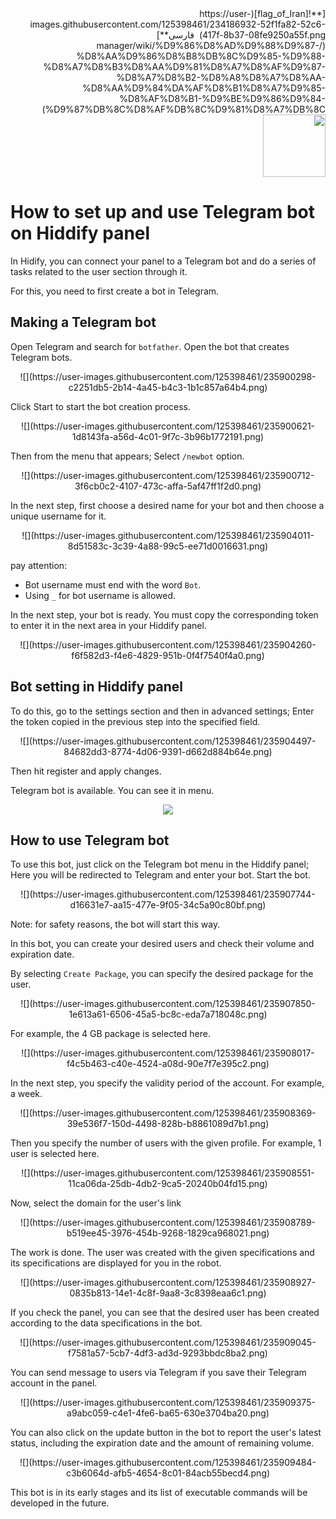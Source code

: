 <div dir="rtl" markdown=1>
[**![flag_of_Iran](https://user-images.githubusercontent.com/125398461/234186932-52f1fa82-52c6-417f-8b37-08fe9250a55f.png) &nbsp;فارسی**](/manager/wiki/%D9%86%D8%AD%D9%88%D9%87-%D8%AA%D9%86%D8%B8%DB%8C%D9%85-%D9%88-%D8%A7%D8%B3%D8%AA%D9%81%D8%A7%D8%AF%D9%87-%D8%A7%D8%B2-%D8%A8%D8%A7%D8%AA-%D8%AA%D9%84%DA%AF%D8%B1%D8%A7%D9%85-%D8%AF%D8%B1-%D9%BE%D9%86%D9%84-%D9%87%DB%8C%D8%AF%DB%8C%D9%81%D8%A7%DB%8C)&nbsp;&nbsp;&nbsp;&nbsp;&nbsp;&nbsp;&nbsp;&nbsp;&nbsp;&nbsp;<a href="/manager/wiki/All-tutorials-and-videos"><img width="100" src="https://github.com/hiddify/hiddify-config/assets/125398461/8ac5b906-105c-4b98-acf5-0e12e39e33f6" /></a>
</div>

# How to set up and use Telegram bot on Hiddify panel
In Hidify, you can connect your panel to a Telegram bot and do a series of tasks related to the user section through it.

For this, you need to first create a bot in Telegram.

## Making a Telegram bot
Open Telegram and search for `botfather`. Open the bot that creates Telegram bots.

<div align=center markdown=1>
![](https://user-images.githubusercontent.com/125398461/235900298-c2251db5-2b14-4a45-b4c3-1b1c857a64b4.png)
</div>

Click Start to start the bot creation process.

<div align=center markdown=1>
![](https://user-images.githubusercontent.com/125398461/235900621-1d8143fa-a56d-4c01-9f7c-3b96b1772191.png)
</div>


Then from the menu that appears; Select `/newbot` option.

<div align=center markdown=1>
![](https://user-images.githubusercontent.com/125398461/235900712-3f6cb0c2-4107-473c-affa-5af47ff1f2d0.png)
</div>

In the next step, first choose a desired name for your bot and then choose a unique username for it.

<div align=center markdown=1>
![](https://user-images.githubusercontent.com/125398461/235904011-8d51583c-3c39-4a88-99c5-ee71d0016631.png)
</div>

pay attention:
* Bot username must end with the word `Bot`.
* Using `_` for bot username is allowed.

In the next step, your bot is ready. You must copy the corresponding token to enter it in the next area in your Hiddify panel.

<div align=center markdown=1>
![](https://user-images.githubusercontent.com/125398461/235904260-f6f582d3-f4e6-4829-951b-0f4f7540f4a0.png)
</div>

## Bot setting in Hiddify panel
To do this, go to the settings section and then in advanced settings; Enter the token copied in the previous step into the specified field.

<div align=center markdown=1>
![](https://user-images.githubusercontent.com/125398461/235904497-84682dd3-8774-4d06-9391-d662d884b64e.png)

</div>

Then hit register and apply changes.

Telegram bot is available. You can see it in menu.

<div align=center markdown=1>

![](https://user-images.githubusercontent.com/125398461/235912447-776ce7fd-65ed-4c4a-b6c8-b7b828ab8aea.png)


</div>


## How to use Telegram bot
To use this bot, just click on the Telegram bot menu in the Hiddify panel; Here you will be redirected to Telegram and enter your bot. Start the bot.

<div align=center markdown=1>
![](https://user-images.githubusercontent.com/125398461/235907744-d16631e7-aa15-477e-9f05-34c5a90c80bf.png)
</div>


Note: for safety reasons, the bot will start this way.

In this bot, you can create your desired users and check their volume and expiration date.

By selecting `Create Package`, you can specify the desired package for the user.

<div align=center markdown=1>
![](https://user-images.githubusercontent.com/125398461/235907850-1e613a61-6506-45a5-bc8c-eda7a718048c.png)
</div>

For example, the 4 GB package is selected here.

<div align=center markdown=1>
![](https://user-images.githubusercontent.com/125398461/235908017-f4c5b463-c40e-4524-a08d-90e7f7e395c2.png)
</div>

In the next step, you specify the validity period of the account. For example, a week.

<div align=center markdown=1>
![](https://user-images.githubusercontent.com/125398461/235908369-39e536f7-150d-4498-828b-b8861089d7b1.png)
</div>

Then you specify the number of users with the given profile. For example, 1 user is selected here.

<div align=center markdown=1>
![](https://user-images.githubusercontent.com/125398461/235908551-11ca06da-25db-4db2-9ca5-20240b04fd15.png)
</div>

Now, select the domain for the user's link

<div align=center markdown=1>
![](https://user-images.githubusercontent.com/125398461/235908789-b519ee45-3976-454b-9268-1829ca968021.png)
</div>

The work is done. The user was created with the given specifications and its specifications are displayed for you in the robot.

<div align=center markdown=1>
![](https://user-images.githubusercontent.com/125398461/235908927-0835b813-14e1-4c8f-9aa8-3c8398eaa6c1.png)
</div>

If you check the panel, you can see that the desired user has been created according to the data specifications in the bot.

<div align=center markdown=1>
![](https://user-images.githubusercontent.com/125398461/235909045-f7581a57-5cb7-4df3-ad3d-9293bbdc8ba2.png)
</div>

You can send message to users via Telegram if you save their Telegram account in the panel.

<div align=center markdown=1>
![](https://user-images.githubusercontent.com/125398461/235909375-a9abc059-c4e1-4fe6-ba65-630e3704ba20.png)
</div>

You can also click on the update button in the bot to report the user's latest status, including the expiration date and the amount of remaining volume.

<div align=center markdown=1>
![](https://user-images.githubusercontent.com/125398461/235909484-c3b6064d-afb5-4654-8c01-84acb55becd4.png)
</div>


This bot is in its early stages and its list of executable commands will be developed in the future.

